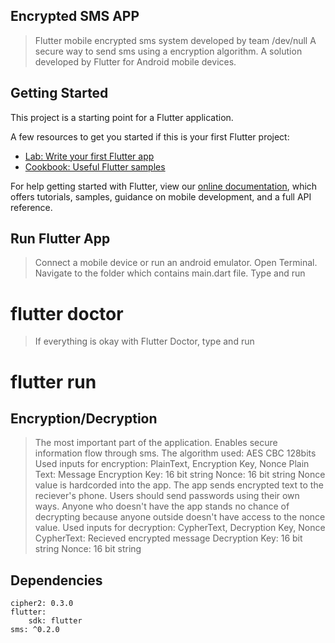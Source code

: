 ## Encrypted SMS APP

> Flutter mobile encrypted sms system developed by team /dev/null
> A secure way to send sms using a encryption algorithm.
> A solution developed by Flutter for Android mobile devices.

## Getting Started

This project is a starting point for a Flutter application.

A few resources to get you started if this is your first Flutter project:

- [Lab: Write your first Flutter app](https://flutter.dev/docs/get-started/codelab)
- [Cookbook: Useful Flutter samples](https://flutter.dev/docs/cookbook)

For help getting started with Flutter, view our
[online documentation](https://flutter.dev/docs), which offers tutorials,
samples, guidance on mobile development, and a full API reference.

## Run Flutter App

> Connect a mobile device or run an android emulator.
> Open Terminal.
> Navigate to the folder which contains main.dart file.
> Type and run
# flutter doctor
> If everything is okay with Flutter Doctor, type and run 
# flutter run

## Encryption/Decryption

> The most important part of the application.
> Enables secure information flow through sms.
> The algorithm used: AES CBC 128bits
> Used inputs for encryption: PlainText, Encryption Key, Nonce
    Plain Text: Message
    Encryption Key: 16 bit string
    Nonce: 16 bit string
> Nonce value is hardcorded into the app.
> The app sends encrypted text to the reciever's phone.
> Users should send passwords using their own ways.
> Anyone who doesn't have the app stands no chance of decrypting because anyone outside doesn't have access to the nonce value.
> Used inputs for decryption: CypherText, Decryption Key, Nonce
    CypherText: Recieved encrypted message
    Decryption Key: 16 bit string
    Nonce: 16 bit string

## Dependencies

    cipher2: 0.3.0
    flutter:
        sdk: flutter
    sms: ^0.2.0